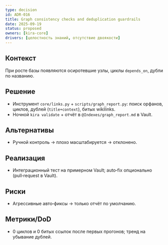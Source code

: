 ```yaml
---
type: decision
id: ADR-016
title: Graph consistency checks and deduplication guardrails
date: 2025-09-19
status: proposed
owners: [kira-core]
drivers: [целостность знаний, отсутствие двоякости]
---
```


## Контекст

При росте базы появляются осиротевшие узлы, циклы `depends_on`, дубли по названию.

## Решение

- Инструмент `core/links.py` + `scripts/graph_report.py`: поиск орфанов, циклов, дублей (`title+context`), битых wikilinks.
- Ночной `kira validate` + отчёт в `@Indexes/graph_report.md` в Vault.

## Альтернативы

- Ручной контроль → плохо масштабируется → отклонено.

## Реализация

- Интеграционный тест на примерном Vault; auto‑fix опционально (pull‑request в Vault).

## Риски

- Агрессивные авто‑фиксы → только отчёт по умолчанию.

## Метрики/DoD

- 0 циклов и 0 битых ссылок после первых прогонов; тренд на убывание дублей.
